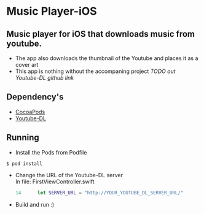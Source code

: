 # Music Player-iOS

## Music player for iOS that downloads music from youtube. 
 - The app also downloads the thumbnail of the Youtube and places it as a cover art
 - This app is nothing without the accompaning project *TODO out Youtube-DL github link*
 
 ## Dependency's
 - [CocoaPods](https://guides.cocoapods.org/using/getting-started.html)
 - [Youtube-DL](https://...)
 
 ## Running
 - Install the Pods from Podfile
 ```
 $ pod install
 ```
 - Change the URL of the Youtube-DL server <br>
    In file: FirstViewController.swift
    ```swift
    14      let SERVER_URL = "http://YOUR_YOUTUBE_DL_SERVER_URL/"
    ```
    
 -  Build and run :)
